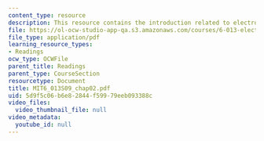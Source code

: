 ```yaml
---
content_type: resource
description: This resource contains the introduction related to electrodynamics.
file: https://ol-ocw-studio-app-qa.s3.amazonaws.com/courses/6-013-electromagnetics-and-applications-spring-2009/5d9f5c06b6e82844f59979eeb093388c_MIT6_013S09_chap02.pdf
file_type: application/pdf
learning_resource_types:
- Readings
ocw_type: OCWFile
parent_title: Readings
parent_type: CourseSection
resourcetype: Document
title: MIT6_013S09_chap02.pdf
uid: 5d9f5c06-b6e8-2844-f599-79eeb093388c
video_files:
  video_thumbnail_file: null
video_metadata:
  youtube_id: null
---
```

